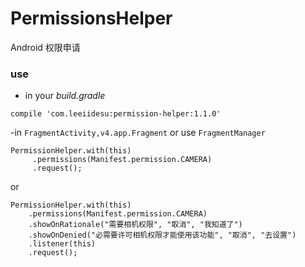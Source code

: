 # PermissionsHelper
Android 权限申请

### use
- in your *build.gradle*

`compile 'com.leeiidesu:permission-helper:1.1.0'`


-in `FragmentActivity,v4.app.Fragment` or use `FragmentManager`

```
PermissionHelper.with(this)
     .permissions(Manifest.permission.CAMERA)
     .request();
```

or


```
PermissionHelper.with(this)
    .permissions(Manifest.permission.CAMERA)
    .showOnRationale("需要相机权限", "取消", "我知道了")
    .showOnDenied("必需要许可相机权限才能使用该功能", "取消", "去设置")
    .listener(this)
    .request();
```
